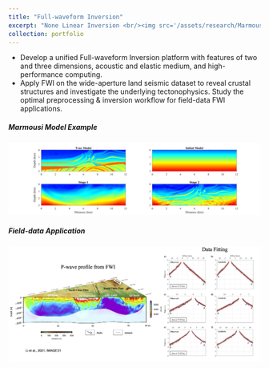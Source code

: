```yaml
---
title: "Full-waveform Inversion"
excerpt: "None Linear Inversion <br/><img src='/assets/research/Marmousi_FWI.png'>"
collection: portfolio
---
```


 * Develop a unified Full-waveform Inversion platform with features of two and three dimensions, acoustic and elastic medium, and high-performance computing.
  * Apply FWI on the wide-aperture land seismic dataset to reveal crustal structures and investigate the underlying tectonophysics. Study the optimal preprocessing & inversion workflow for field-data FWI applications.

  

##### Marmousi Model Example 

![image](/assets/research/Marmousi_FWI.png)

##### Field-data Application

![image](/assets/research/Full_Waveform_Inversion.png)







